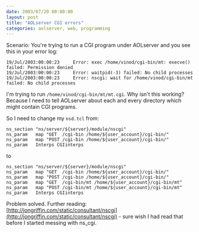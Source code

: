 ```yaml
---
date: 2003/07/20 00:00:00
layout: post
title: "AOLserver CGI errors"
categories: aolserver, web, programming
---
```


Scenario: You're trying to run a CGI program under AOLserver and you see this in your error log: 

    19/Jul/2003:00:00:23     Error: exec /home/vinod/cgi-bin/mt: execve() failed: Permission denied
    19/Jul/2003:00:00:23     Error: waitpid(-3) failed: No child processes
    19/Jul/2003:00:00:23     Error: nscgi: wait for /home/vinod/cgi-bin/mt failed: No child processes

I'm trying to run `/home/vinod/cgi-bin/mt/mt.cgi`. Why isn't this working? Because I need to tell AOLserver about each and every directory which might contain CGI programs.

So I need to change my `nsd.tcl` from:

    ns_section "ns/server/${server}/module/nscgi"
    ns_param   map "GET  /cgi-bin /home/${user_account}/cgi-bin/" 
    ns_param   map "POST /cgi-bin /home/${user_account}/cgi-bin/" 
    ns_param   Interps CGIinterps

to

    ns_section "ns/server/${server}/module/nscgi"
    ns_param   map "GET  /cgi-bin /home/${user_account}/cgi-bin/"
    ns_param   map "POST /cgi-bin /home/${user_account}/cgi-bin/"
    ns_param   map "GET  /cgi-bin/mt /home/${user_account}/cgi-bin/mt" 
    ns_param   map "POST /cgi-bin/mt /home/${user_account}/cgi-bin/mt" 
    ns_param   Interps CGIinterps

Problem solved. Further reading: [http://jongriffin.com/static/consultant/nscgi](http://jongriffin.com/static/consultant/nscgi) -  sure wish I had read that before I started messing with ns_cgi.
